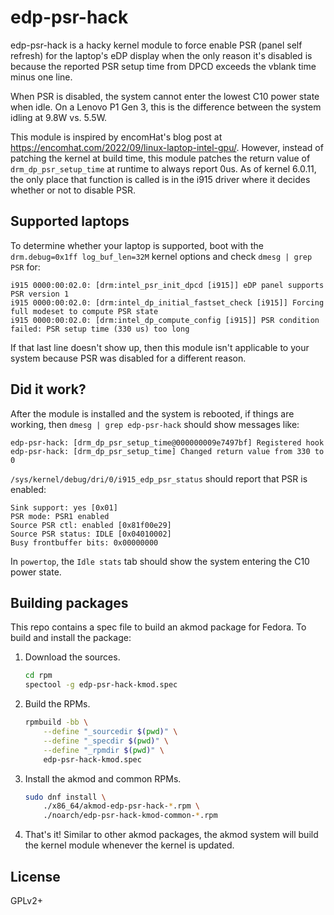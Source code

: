 # edp-psr-hack

edp-psr-hack is a hacky kernel module to force enable PSR (panel self refresh) for the laptop's eDP display when the only reason it's disabled is because the reported PSR setup time from DPCD exceeds the vblank time minus one line.

When PSR is disabled, the system cannot enter the lowest C10 power state when idle. On a Lenovo P1 Gen 3, this is the difference between the system idling at 9.8W vs. 5.5W.

This module is inspired by encomHat's blog post at https://encomhat.com/2022/09/linux-laptop-intel-gpu/. However, instead of patching the kernel at build time, this module patches the return value of `drm_dp_psr_setup_time` at runtime to always report 0us. As of kernel 6.0.11, the only place that function is called is in the i915 driver where it decides whether or not to disable PSR.

## Supported laptops

To determine whether your laptop is supported, boot with the `drm.debug=0x1ff log_buf_len=32M` kernel options and check `dmesg | grep PSR` for:

```
i915 0000:00:02.0: [drm:intel_psr_init_dpcd [i915]] eDP panel supports PSR version 1
i915 0000:00:02.0: [drm:intel_dp_initial_fastset_check [i915]] Forcing full modeset to compute PSR state
i915 0000:00:02.0: [drm:intel_dp_compute_config [i915]] PSR condition failed: PSR setup time (330 us) too long
```

If that last line doesn't show up, then this module isn't applicable to your system because PSR was disabled for a different reason.

## Did it work?

After the module is installed and the system is rebooted, if things are working, then `dmesg | grep edp-psr-hack` should show messages like:

```
edp-psr-hack: [drm_dp_psr_setup_time@000000009e7497bf] Registered hook
edp-psr-hack: [drm_dp_psr_setup_time] Changed return value from 330 to 0
```

`/sys/kernel/debug/dri/0/i915_edp_psr_status` should report that PSR is enabled:

```
Sink support: yes [0x01]
PSR mode: PSR1 enabled
Source PSR ctl: enabled [0x81f00e29]
Source PSR status: IDLE [0x04010002]
Busy frontbuffer bits: 0x00000000
```

In `powertop`, the `Idle stats` tab should show the system entering the C10 power state.

## Building packages

This repo contains a spec file to build an akmod package for Fedora. To build and install the package:

1. Download the sources.

    ```bash
    cd rpm
    spectool -g edp-psr-hack-kmod.spec
    ```

2. Build the RPMs.

    ```bash
    rpmbuild -bb \
        --define "_sourcedir $(pwd)" \
        --define "_specdir $(pwd)" \
        --define "_rpmdir $(pwd)" \
        edp-psr-hack-kmod.spec
    ```

3. Install the akmod and common RPMs.

    ```bash
    sudo dnf install \
        ./x86_64/akmod-edp-psr-hack-*.rpm \
        ./noarch/edp-psr-hack-kmod-common-*.rpm
    ```

4. That's it! Similar to other akmod packages, the akmod system will build the kernel module whenever the kernel is updated.

## License

GPLv2+
